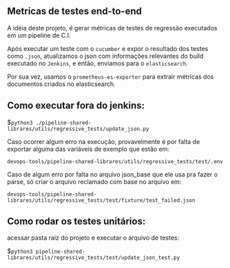 ## Metricas de testes end-to-end

A idéia deste projeto, é gerar métricas de testes de regressão executados em um pipeline de C.I.

Após executar um teste com o `cucumber` e expor o resultado dos testes como `.json`, atualizamos o json com informações relevantes do build executado no `Jenkins`, e então, enviamos para o `elasticsearch`.

Por sua vez, usamos o `prometheus-es-exporter` para extrair métricas dos documentos criados no elasticsearch.

## Como executar fora do jenkins:

$`python3 ./pipeline-shared-librares/utils/regressive_tests/update_json.py`


Caso ocorrer algum erro na execução, provavelmente é por falta de exportar alguma das variáveis de exemplo que estão em:

`devops-tools/pipeline-shared-librares/utils/regressive_tests/test/.env`


Caso de algum erro por falta no arquivo json_base que ele usa pra fazer o parse, só criar o arquivo reclamado com base no arquivo em:

`devops-tools/pipeline-shared-librares/utils/regressive_tests/test/fixture/test_failed.json`

## Como rodar os testes unitários:

acessar pasta raiz do projeto e executar o arquivo de testes:

$`python3 pipeline-shared-librares/utils/regressive_tests/test/update_json_test.py`


